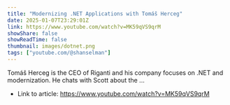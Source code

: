 ```yaml
---
title: "Modernizing .NET Applications with Tomáš Herceg"
date: 2025-01-07T23:29:01Z
link: https://www.youtube.com/watch?v=MK59qVS9qrM
showShare: false
showReadTime: false
thumbnail: images/dotnet.png
tags: ["youtube.com/@shanselman"]
---
```

Tomáš Herceg is the CEO of Riganti and his company focuses on .NET and modernization. He chats with Scott about the ...

- Link to article: https://www.youtube.com/watch?v=MK59qVS9qrM